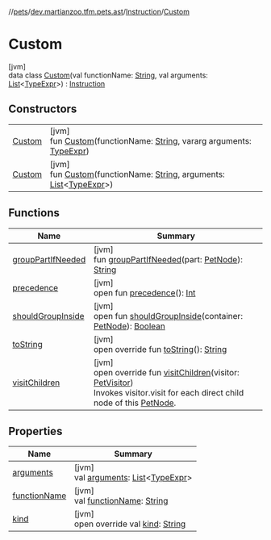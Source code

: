 //[pets](../../../../index.md)/[dev.martianzoo.tfm.pets.ast](../../index.md)/[Instruction](../index.md)/[Custom](index.md)

# Custom

[jvm]\
data class [Custom](index.md)(val functionName: [String](https://kotlinlang.org/api/latest/jvm/stdlib/kotlin/-string/index.html), val arguments: [List](https://kotlinlang.org/api/latest/jvm/stdlib/kotlin.collections/-list/index.html)&lt;[TypeExpr](../../-type-expr/index.md)&gt;) : [Instruction](../index.md)

## Constructors

| | |
|---|---|
| [Custom](-custom.md) | [jvm]<br>fun [Custom](-custom.md)(functionName: [String](https://kotlinlang.org/api/latest/jvm/stdlib/kotlin/-string/index.html), vararg arguments: [TypeExpr](../../-type-expr/index.md)) |
| [Custom](-custom.md) | [jvm]<br>fun [Custom](-custom.md)(functionName: [String](https://kotlinlang.org/api/latest/jvm/stdlib/kotlin/-string/index.html), arguments: [List](https://kotlinlang.org/api/latest/jvm/stdlib/kotlin.collections/-list/index.html)&lt;[TypeExpr](../../-type-expr/index.md)&gt;) |

## Functions

| Name | Summary |
|---|---|
| [groupPartIfNeeded](../../-pet-node/group-part-if-needed.md) | [jvm]<br>fun [groupPartIfNeeded](../../-pet-node/group-part-if-needed.md)(part: [PetNode](../../-pet-node/index.md)): [String](https://kotlinlang.org/api/latest/jvm/stdlib/kotlin/-string/index.html) |
| [precedence](../../-pet-node/precedence.md) | [jvm]<br>open fun [precedence](../../-pet-node/precedence.md)(): [Int](https://kotlinlang.org/api/latest/jvm/stdlib/kotlin/-int/index.html) |
| [shouldGroupInside](../../-pet-node/should-group-inside.md) | [jvm]<br>open fun [shouldGroupInside](../../-pet-node/should-group-inside.md)(container: [PetNode](../../-pet-node/index.md)): [Boolean](https://kotlinlang.org/api/latest/jvm/stdlib/kotlin/-boolean/index.html) |
| [toString](to-string.md) | [jvm]<br>open override fun [toString](to-string.md)(): [String](https://kotlinlang.org/api/latest/jvm/stdlib/kotlin/-string/index.html) |
| [visitChildren](visit-children.md) | [jvm]<br>open override fun [visitChildren](visit-children.md)(visitor: [PetVisitor](../../../dev.martianzoo.tfm.pets/-pet-visitor/index.md))<br>Invokes visitor.visit for each direct child node of this [PetNode](../../-pet-node/index.md). |

## Properties

| Name | Summary |
|---|---|
| [arguments](arguments.md) | [jvm]<br>val [arguments](arguments.md): [List](https://kotlinlang.org/api/latest/jvm/stdlib/kotlin.collections/-list/index.html)&lt;[TypeExpr](../../-type-expr/index.md)&gt; |
| [functionName](function-name.md) | [jvm]<br>val [functionName](function-name.md): [String](https://kotlinlang.org/api/latest/jvm/stdlib/kotlin/-string/index.html) |
| [kind](../kind.md) | [jvm]<br>open override val [kind](../kind.md): [String](https://kotlinlang.org/api/latest/jvm/stdlib/kotlin/-string/index.html) |
